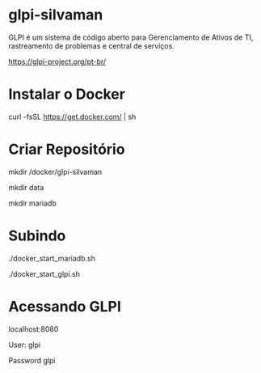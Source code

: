 # glpi-silvaman
GLPI é um sistema de código aberto para Gerenciamento de Ativos de TI, rastreamento de problemas e central de serviços. 

https://glpi-project.org/pt-br/

# Instalar o Docker
curl -fsSL https://get.docker.com/ | sh

# Criar Repositório
 mkdir /docker/glpi-silvaman

 mkdir data
 
 mkdir mariadb

# Subindo

./docker_start_mariadb.sh


./docker_start_glpi.sh

# Acessando GLPI
localhost:8080

User: glpi

Password glpi

